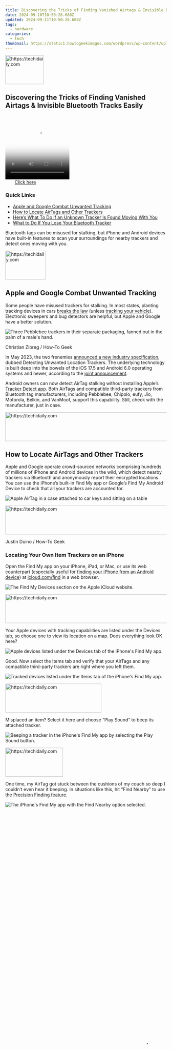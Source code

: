 ```yaml
---
title: Discovering the Tricks of Finding Vanished Airtags & Invisible Bluetooth Tracks Easily
date: 2024-09-10T10:50:28.688Z
updated: 2024-09-11T10:50:28.688Z
tags:
  - hardware
categories:
  - tech
thumbnail: https://static1.howtogeekimages.com/wordpress/wp-content/uploads/2024/04/apple-iphone-find-my-app-airtag-key-ring-wooden-surface.jpg
---
```






<!-- affiliate ads begin -->
<a href="https://aligracehair.sjv.io/c/5597632/2115926/19272" target="_top" id="2115926">
  <img src="//a.impactradius-go.com/display-ad/19272-2115926" border="0" alt="https://techidaily.com" width="120" height="90"/>
</a>
<img height="0" width="0" src="https://aligracehair.sjv.io/i/5597632/2115926/19272" style="position:absolute;visibility:hidden;" border="0" />
<!-- affiliate ads end -->




## Discovering the Tricks of Finding Vanished Airtags & Invisible Bluetooth Tracks Easily





<!-- affiliate ads begin -->
<span id="1374819">
					<video width="200" height="200" style="cursor:pointer"
           poster="//a.impactradius-go.com/display-clicktoplayimage/1374819.png"
           onclick="if(!this.playClicked){this.play();this.setAttribute('controls',true);this.playClicked=true;}">
	   <source src="//a.impactradius-go.com/display-ad/15852-1374819">
	   <img src="//a.impactradius-go.com/display-clicktoplayimage/1374819.png" style="border: none; height: 100%; width: 100%; object-fit: contain">
	</video>
	<div style="width:125px;text-align:center"><a href="javascript:window.open(decodeURIComponent('https%3A%2F%2Fthefitville.pxf.io%2Fc%2F5597632%2F1374819%2F15852'), '_blank');void(0);">Click here</a></div>
</span>
<img height="0" width="0" src="https://imp.pxf.io/i/5597632/1374819/15852" style="position:absolute;visibility:hidden;" border="0" />
<!-- affiliate ads end -->




### Quick Links

* [Apple and Google Combat Unwanted Tracking](https://fix-guide.techidaily.com/reliable-user-guide-to-fix-itel-a60s-running-slow-and-freezing-drfone-by-drfone-fix-android-problems-fix-android-problems/)
* [How to Locate AirTags and Other Trackers](https://techidaily.com/repair-broken-or-corrupt-video-files-of-lava-blaze-pro-5g-by-stellar-video-repair-mobile-video-repair/)
* [Here’s What To Do if an Unknown Tracker Is Found Moving With You](https://win11.techidaily.com/essential-guide-to-windows-11s-auto-hdr-techniques/)
* [What to Do If You Lose Your Bluetooth Tracker](https://some-techniques.techidaily.com/updated-fast-forward-to-flawless-windows-11-photography/)

 Bluetooth tags can be misused for stalking, but iPhone and Android devices have built-in features to scan your surroundings for nearby trackers and detect ones moving with you.





<!-- affiliate ads begin -->
<a href="https://aligracehair.sjv.io/c/5597632/2135409/19272" target="_top" id="2135409">
  <img src="//a.impactradius-go.com/display-ad/19272-2135409" border="0" alt="https://techidaily.com" width="125" height="90"/>
</a>
<img height="0" width="0" src="https://aligracehair.sjv.io/i/5597632/2135409/19272" style="position:absolute;visibility:hidden;" border="0" />
<!-- affiliate ads end -->




##  Apple and Google Combat Unwanted Tracking

 Some people have misused trackers for stalking. In most states, planting tracking devices in cars [breaks the law](https://family1st.io/gps-laws-of-different-states/) (unless [tracking your vehicle](https://ai-video-editing.techidaily.com/new-how-to-use-twixtor-effect-to-add-slow-motion-effect-to-video-for-2024/)). Electronic sweepers and bug detectors are helpful, but Apple and Google have a better solution.

![Three Pebblebee trackers in their separate packaging,  fanned out in the palm of a male's hand.](https://static1.howtogeekimages.com/wordpress/wp-content/uploads/2024/07/pebblebee-tag-card-clip-fanned-out-in-hand.jpg) 

Christian Zibreg / How-To Geek

 In May 2023, the two frenemies [announced a new industry specification](https://www.apple.com/newsroom/2023/05/apple-google-partner-on-an-industry-specification-to-address-unwanted-tracking/), dubbed Detecting Unwanted Location Trackers. The underlying technology is built deep into the bowels of the iOS 17.5 and Android 6.0 operating systems and newer, according to the [joint announcement](https://security.googleblog.com/2024/05/google-and-apple-deliver-support-for.html).

 Android owners can now detect AirTag stalking without installing Apple’s [Tracker Detect app](https://www.anrdoezrs.net/links/3607085/type/dlg/sid/UUhtgUeUpU2002804/https://play.google.com/store/apps/details?id=com.apple.trackerdetect). Both AirTags and compatible third-party trackers from Bluetooth tag manufacturers, including Pebblebee, Chipolo, eufy, Jio, Motorola, Belkin, and VanMoof, support this capability. Still, check with the manufacturer, just in case.





<!-- affiliate ads begin -->
<a href="https://appsumo.8odi.net/c/5597632/2137413/7443" target="_top" id="2137413">
  <img src="//a.impactradius-go.com/display-ad/7443-2137413" border="0" alt="https://techidaily.com" width="728" height="90"/>
</a>
<img height="0" width="0" src="https://appsumo.8odi.net/i/5597632/2137413/7443" style="position:absolute;visibility:hidden;" border="0" />
<!-- affiliate ads end -->




##  How to Locate AirTags and Other Trackers

 Apple and Google operate crowd-sourced networks comprising hundreds of millions of iPhone and Android devices in the wild, which detect nearby trackers via Bluetooth and anonymously report their encrypted locations. You can use the iPhone’s built-in Find My app or Google’s Find My Android Device to check that all your trackers are accounted for.

![Apple AirTag in a case attached to car keys and sitting on a table](https://static1.howtogeekimages.com/wordpress/wp-content/uploads/2021/04/52559992795_85a2289817_o.jpg) 





<!-- affiliate ads begin -->
<a href="https://ephamedtechinc.pxf.io/c/5597632/2137203/26400" target="_top" id="2137203">
  <img src="//a.impactradius-go.com/display-ad/26400-2137203" border="0" alt="https://techidaily.com" width="728" height="90"/>
</a>
<img height="0" width="0" src="https://ephamedtechinc.pxf.io/i/5597632/2137203/26400" style="position:absolute;visibility:hidden;" border="0" />
<!-- affiliate ads end -->




Justin Duino / How-To Geek

###  Locating Your Own Item Trackers on an iPhone

 Open the Find My app on your iPhone, iPad, or Mac, or use its web counterpart (especially useful for [finding your iPhone from an Android device](https://android-frp.techidaily.com/easy-guide-to-motorola-edge-40-pro-frp-bypass-with-best-methods-by-drfone-android/)) at [icloud.com/find](https://www.icloud.com/find) in a web browser.

![The Find My Devices section on the Apple iCloud website.](https://static1.howtogeekimages.com/wordpress/wp-content/uploads/2024/07/apple-icloud-web-app-find-my-devices.png) 





<!-- affiliate ads begin -->
<a href="https://appsumo.8odi.net/c/5597632/2123730/7443" target="_top" id="2123730">
  <img src="//a.impactradius-go.com/display-ad/7443-2123730" border="0" alt="https://techidaily.com" width="728" height="90"/>
</a>
<img height="0" width="0" src="https://appsumo.8odi.net/i/5597632/2123730/7443" style="position:absolute;visibility:hidden;" border="0" />
<!-- affiliate ads end -->




 Your Apple devices with tracking capabilities are listed under the Devices tab, so choose one to view its location on a map. Does everything look OK here?

![Apple devices listed under the Devices tab of the iPhone's Find My app.](https://static1.howtogeekimages.com/wordpress/wp-content/uploads/2024/07/apple-ios-18-find-my-app-devices-list-closeup.png) 

 Good. Now select the Items tab and verify that your AirTags and any compatible third-party trackers are right where you left them.

![Tracked devices listed under the Items tab of the iPhone's Find My app.](https://static1.howtogeekimages.com/wordpress/wp-content/uploads/2024/07/apple-ios-18-find-my-app-items-list-closeup.png) 





<!-- affiliate ads begin -->
<a href="https://aligracehair.sjv.io/c/5597632/2135369/19272" target="_top" id="2135369">
  <img src="//a.impactradius-go.com/display-ad/19272-2135369" border="0" alt="https://techidaily.com" width="300" height="90"/>
</a>
<img height="0" width="0" src="https://aligracehair.sjv.io/i/5597632/2135369/19272" style="position:absolute;visibility:hidden;" border="0" />
<!-- affiliate ads end -->




 Misplaced an item? Select it here and choose “Play Sound” to beep its attached tracker.

![Beeping a tracker in the iPhone's Find My app by selecting the Play Sound button.](https://static1.howtogeekimages.com/wordpress/wp-content/uploads/2024/07/apple-ios-18-find-my-app-items-section-play-sound-selected.png) 





<!-- affiliate ads begin -->
<a href="https://aligracehair.sjv.io/c/5597632/2115913/19272" target="_top" id="2115913">
  <img src="//a.impactradius-go.com/display-ad/19272-2115913" border="0" alt="https://techidaily.com" width="180" height="90"/>
</a>
<img height="0" width="0" src="https://aligracehair.sjv.io/i/5597632/2115913/19272" style="position:absolute;visibility:hidden;" border="0" />
<!-- affiliate ads end -->




 One time, my AirTag got stuck between the cushions of my couch so deep I couldn’t even hear it beeping. In situations like this, hit “Find Nearby” to use the [Precision Finding feature](https://extra-support.techidaily.com/mastering-comfortable-virtual-realities-for-2024/).

![The iPhone's Find My app with the Find Nearby option selected.](https://static1.howtogeekimages.com/wordpress/wp-content/uploads/2024/07/apple-ios-18-find-my-app-items-section-find-nearby-option-selected.png) 





<!-- affiliate ads begin -->
<span id="1424527">
					<video width="864" height="1536" style="cursor:pointer"
           poster="//a.impactradius-go.com/display-clicktoplayimage/1424527.png"
           onclick="if(!this.playClicked){this.play();this.setAttribute('controls',true);this.playClicked=true;}">
	   <source src="//a.impactradius-go.com/display-ad/16446-1424527">
	   <img src="//a.impactradius-go.com/display-clicktoplayimage/1424527.png" style="border: none; height: 100%; width: 100%; object-fit: contain">
	</video>
	<div style="width:540px;text-align:center"><a href="javascript:window.open(decodeURIComponent('https%3A%2F%2Flaganoo.pxf.io%2Fc%2F5597632%2F1424527%2F16446'), '_blank');void(0);">Click here</a></div>
</span>
<img height="0" width="0" src="https://imp.pxf.io/i/5597632/1424527/16446" style="position:absolute;visibility:hidden;" border="0" />
<!-- affiliate ads end -->




 Locating a tracker’s exact location via Precision Finding requires [Ultra Wideband networking](https://easy-unlock-android.techidaily.com/in-2024-a-perfect-guide-to-remove-or-disable-google-smart-lock-on-realme-c67-4g-by-drfone-android/), available on the iPhone 11 (2019) and later.

 With Precision Finding, you walk around the room and follow the arrow displayed on your iPhone. The closer you get, the stronger your iPhone vibrates.

Close 

 If the Find Nearby option doesn’t appear, your tracker is probably outside your iPhone’s Bluetooth range. In that case, choose “Directions” to navigate to its approximate location using the Maps app, then move around until Precision Finding becomes available.

![The iPhone's Find My app with the Directions option selected.](https://static1.howtogeekimages.com/wordpress/wp-content/uploads/2024/07/apple-ios-18-find-my-app-items-section-directions-option-selected.png) 

###  Locating Your Own Item Trackers on Android

 Install the [Find My Device app from the Play Store](https://www.anrdoezrs.net/links/3607085/type/dlg/sid/UUhtgUeUpU2002804/https://play.google.com/store/apps/details?id=com.google.android.apps.adm) and sign in with your Google Account. Be sure that “Use Find My Device” is enabled in Settings > Google > All Services > Find My Device. On Android 5.0 and lower, this toggle is in the Google Settings app (read our [Google Find My Device guide](https://win-blog.techidaily.com/troubleshooting-tricks-for-recurring-disruptions-and-crashes-in-ghostwire-tokyo-gaming-experience/) to get up to speed).

![The Use Find My Device switch enabled in Android settings.](https://static1.howtogeekimages.com/wordpress/wp-content/uploads/2024/07/google-android-settings-app-use-find-my-device-option-enabled.png) 

 Launch the app, and you’ll be greeted with a list of devices and third-party trackers detected around you, like your earbuds or your wallet with an item tracker attached.

![Google's Find My Device app on Android.](https://static1.howtogeekimages.com/wordpress/wp-content/uploads/2024/07/google-android-find-my-device-app-main-view.jpeg) 

 Your phone won’t appear in Find My Device unless “Show In Menus” is enabled next to its name on the Google Play devices list.

 Selecting a listed tracker lets you beep it remotely to help you find the attached item.

![The Play Sound option selected in the Google Find My Device app on Android.](https://static1.howtogeekimages.com/wordpress/wp-content/uploads/2024/07/google-android-find-my-device-app-play-sound-option-selected.png) 

 No sound? The tracker isn’t nearby. In that case, choose “Get directions” to navigate to its approximate location. Once within Bluetooth range, “Find nearby” should appear.

![The Find Nearby option selected in Google's Find My Device app.](https://static1.howtogeekimages.com/wordpress/wp-content/uploads/2024/07/google-android-find-my-device-app-find-nearby-option-selected.png) 

 Choosing this option will fill the onscreen shape as you inch closer to the item to help you pinpoint its exact location.

Close 

[Google Account Help](https://support.google.com/accounts/answer/6160491) explains that the radius around the location pin is “an indication of our confidence in location accuracy.”





<!-- affiliate ads begin -->
<a href="https://unicoeye.pxf.io/c/5597632/2134248/18498" target="_top" id="2134248">
  <img src="//a.impactradius-go.com/display-ad/18498-2134248" border="0" alt="https://techidaily.com" width="728" height="90"/>
</a>
<img height="0" width="0" src="https://unicoeye.pxf.io/i/5597632/2134248/18498" style="position:absolute;visibility:hidden;" border="0" />
<!-- affiliate ads end -->




##  Here’s What To Do if an Unknown Tracker Is Found Moving With You

![Male hand holding an Apple AirTag between thumb and index finger.](https://static1.howtogeekimages.com/wordpress/wp-content/uploads/2024/05/apple-airtag-hand-thumb-index-finger.jpg) 

Christian Zibreg / How-To Geek

 Keep your eyes open for a notification when an unknown tracker has been detected within Bluetooth range. Borrowing an item like tracked keys from a friend can trigger this alert. But more often than not, it suggests secret tracking is taking place.

###  How to Handle an Unknown Tracker Alert on an iPhone

[If you see an “\[Item\] Found Moving With You” alert,](https://win-answers.techidaily.com/troubleshooting-civilization-vi-solutions-for-launch-issues-on-windows-10/) your first instinct should be that your location is monitored via a planted Bluetooth tracker.

![iPhone notification about an unknown AirTag found moving with the user.](https://static1.howtogeekimages.com/wordpress/wp-content/uploads/2024/05/apple-iphone-lock-screen-notification-privacy-alert-unknown-airtag-found-moving-with-you.jpg) 





<!-- affiliate ads begin -->
<a href="https://smilemakers.pxf.io/c/5597632/2123899/26106" target="_top" id="2123899">
  <img src="//a.impactradius-go.com/display-ad/26106-2123899" border="0" alt="https://techidaily.com" width="728" height="90"/>
</a>
<img height="0" width="0" src="https://smilemakers.pxf.io/i/5597632/2123899/26106" style="position:absolute;visibility:hidden;" border="0" />
<!-- affiliate ads end -->




 The most conspicuous hiding places for Bluetooth trackers in vehicles include the trunk, behind the front and rear bumpers, a spare tire, under the passenger seat, in the glove compartment and armrest box, behind the dashboard, etc.

 First, select the tracker in the Find My app’s section labeled “Items Detected With You” and try to beep it. Some trackers have their speakers disabled, so use the Find Nearby option or look through your belongings, like a jacket pocket or the outer compartment of a bag, to try to find it. “If you can’t find the device and feel your safety is at risk, go to a safe public location and contact law enforcement,” reads [Apple’s support page](https://support.apple.com/119874).

 Once found, hold the tracker near the top of your iPhone or an NFC-enabled Android phone and hit a notification that appears. You’ll land on a special webpage where you can view the device’s serial number and the last four digits of the owner’s phone number.

![Scanning an AirTag by tapping it against an iPhone's top.](https://static1.howtogeekimages.com/wordpress/wp-content/uploads/2024/05/apple-iphone-airtag-nfc-tap.jpg) 





<!-- affiliate ads begin -->
<span id="1983545">
					<video width="576" height="240" style="cursor:pointer"
           poster="//a.impactradius-go.com/display-clicktoplayimage/1983545.png"
           onclick="if(!this.playClicked){this.play();this.setAttribute('controls',true);this.playClicked=true;}">
	   <source src="//a.impactradius-go.com/display-ad/22993-1983545">
	   <img src="//a.impactradius-go.com/display-clicktoplayimage/1983545.png" style="border: none; height: 100%; width: 100%; object-fit: contain">
	</video>
	<div style="width:360px;text-align:center"><a href="javascript:window.open(decodeURIComponent('https%3A%2F%2Fhomestyler.sjv.io%2Fc%2F5597632%2F1983545%2F22993'), '_blank');void(0);">Click here</a></div>
</span>
<img height="0" width="0" src="https://imp.pxf.io/i/5597632/1983545/22993" style="position:absolute;visibility:hidden;" border="0" />
<!-- affiliate ads end -->




Christian Zibreg / How-To Geek

 If you see a message with information about how to contact the owner, this tracker is likely lost. Otherwise, you’ll only see its serial number and the last four digits of the owner’s phone number. In that case, screenshot the page screen to document the information for your local law enforcement, then disable the tracker.

![In iOS 14.6, AirTag now masks the owner's phone number.](https://static1.howtogeekimages.com/wordpress/wp-content/uploads/2021/05/image-1.png) 





<!-- affiliate ads begin -->
<a href="https://aligracehair.sjv.io/c/5597632/2135362/19272" target="_top" id="2135362">
  <img src="//a.impactradius-go.com/display-ad/19272-2135362" border="0" alt="https://techidaily.com" width="120" height="90"/>
</a>
<img height="0" width="0" src="https://aligracehair.sjv.io/i/5597632/2135362/19272" style="position:absolute;visibility:hidden;" border="0" />
<!-- affiliate ads end -->




 Choose “Instructions to Disable” in the Find My app and follow the instructions to prevent the tracker from continuing to share its location, which will stop unwanted tracking. If this is an AirTag tracker, you can deactivate it by [removing its battery](https://extra-hints.techidaily.com/medical-and-health-facebook-ads-campaign-tips/).

![Safari on iPhone with a webpage showing unknown AirTag information displayed.](https://static1.howtogeekimages.com/wordpress/wp-content/uploads/2024/07/apple-ios-17-safari-app-unknown-airtag-information-disable-instructions.png) 





<!-- affiliate ads begin -->
<a href="https://zebaoaffiliateprogram.pxf.io/c/5597632/2137973/21526" target="_top" id="2137973">
  <img src="//a.impactradius-go.com/display-ad/21526-2137973" border="0" alt="https://techidaily.com" width="728" height="90"/>
</a>
<img height="0" width="0" src="https://zebaoaffiliateprogram.pxf.io/i/5597632/2137973/21526" style="position:absolute;visibility:hidden;" border="0" />
<!-- affiliate ads end -->








<!-- affiliate ads begin -->
<span id="1982508">
					<video width="576" height="240" style="cursor:pointer"
           poster="//a.impactradius-go.com/display-clicktoplayimage/1982508.png"
           onclick="if(!this.playClicked){this.play();this.setAttribute('controls',true);this.playClicked=true;}">
	   <source src="//a.impactradius-go.com/display-ad/22993-1982508">
	   <img src="//a.impactradius-go.com/display-clicktoplayimage/1982508.png" style="border: none; height: 100%; width: 100%; object-fit: contain">
	</video>
	<div style="width:360px;text-align:center"><a href="javascript:window.open(decodeURIComponent('https%3A%2F%2Fhomestyler.sjv.io%2Fc%2F5597632%2F1982508%2F22993'), '_blank');void(0);">Click here</a></div>
</span>
<img height="0" width="0" src="https://imp.pxf.io/i/5597632/1982508/22993" style="position:absolute;visibility:hidden;" border="0" />
<!-- affiliate ads end -->




###  How to Handle an Unknown Tracker Alert on Android

 An unknown tracker alert could be something as simple as an AirTag separated from its owner, or you may be traveling with someone who has a tracker with them. In a more sinister scenario, a bad actor has planted a tracker in your belongings or placed it near you.

 Be sure “Unknown tracker alerts” is enabled in Settings > Safety & emergency (Android 12 and up) or Settings > Google > Personal safety (Android 11 and lower).

 If a “Tracker traveling with you” notification pops up on your Android phone, choose “More info” to learn how to find it and what to do next.

![An unknown tracker notification on Android.](https://static1.howtogeekimages.com/wordpress/wp-content/uploads/2024/07/google-android-unknown-tracker-detected-notification.png) 

Google

 You can also run a manual scan again to identify nearby trackers, then try beeping the tracker and navigating to its location.

 The unknown tracker alert on iOS and Android supports Apple’s AirTags and any third-party accessories compatible with Google’s and Apple’s Find My networks.

 Tapping an unknown AirTag on the top of your phone will open a page with more information. Screenshot this page just in case. For a non-Apple tracker, choose “Next” and hit “Get tracker info,” then follow the instructions to turn it off.

Close 

##  What to Do If You Lose Your Bluetooth Tracker

 The worst-case scenario is losing a precious item like a wallet in an isolated place. Without other devices in the vicinity to update its GPS coordinates, you can only view its last reported location—which could be miles away—and it won’t help that you cannot beep it either.

![The Chipolo ONE Point next to a Pixel 7](https://static1.howtogeekimages.com/wordpress/wp-content/uploads/wm/2024/07/the-chipolo-one-point-next-to-a-pixel-7-2_53773923496_o.jpg) 

Jerome Thomas / How-To Geek

###  Putting Your Tracker in Lost Mode on an iPhone

 If you’ve lost your AirTag or a compatible Bluetooth tracker, choose “Enable” below “Lost Mode” to receive a notification should anyone’s phone detect it. Before enabling Lost Mode, leave your phone number or email, so the finder can contact the rightful owner—you.

Close 

 All you can do now is sit and pray that someone will eventually stumble upon your lost tracker and be nice enough to contact you.

###  Putting Your Tracker in Lost Mode on Android

 If you’ve lost a tag paired with Android, choose “Mark as lost” in the Find My Device app to leave your contact information, so the finder can return the device to you.

![The Mark as Lost option select in the Google Find My Device app on Android.](https://static1.howtogeekimages.com/wordpress/wp-content/uploads/2024/07/google-android-find-my-device-app-mark-as-lost-selected.png) 

---

 The Internet Engineering Task Force must approve the "Detecting Unwanted Location Trackers" specification to become the official standard for this technology.

 Unfortunately, some trackers won’t gain these capabilities via firmware updates at all. Others may not support both platforms, so check with the manufacturer before hitting the Buy button. However, if you follow the advice and instructions above, more likely than not you can detect and disable trackers that are moving with you.

<ins class="adsbygoogle"
     style="display:block"
     data-ad-format="autorelaxed"
     data-ad-client="ca-pub-7571918770474297"
     data-ad-slot="1223367746"></ins>



<ins class="adsbygoogle"
     style="display:block"
     data-ad-client="ca-pub-7571918770474297"
     data-ad-slot="8358498916"
     data-ad-format="auto"
     data-full-width-responsive="true"></ins>

<span class="atpl-alsoreadstyle">Also read:</span>
<div><ul>
<li><a href="https://instagram-video-recordings.techidaily.com/new-boost-your-igtv-views-top-5-tactics-for-increased-engagement/"><u>[New] Boost Your IGTV Views  Top 5 Tactics for Increased Engagement</u></a></li>
<li><a href="https://youtube-zero.techidaily.com/n-2024-explore-and-download-50-free-youtube-banners/"><u>[New] In 2024, Explore & Download  50 FREE YouTube Banners!</u></a></li>
<li><a href="https://visual-screen-recording.techidaily.com/new-navigating-zoom-chats-a-guide-to-effective-online-interactions-for-2024/"><u>[New] Navigating Zoom Chats  A Guide to Effective Online Interactions for 2024</u></a></li>
<li><a href="https://some-approaches.techidaily.com/new-top-5-mac-os-sierra-video-editing-apps/"><u>[New] Top 5 Mac OS Sierra Video Editing Apps</u></a></li>
<li><a href="https://fox-http.techidaily.com/updated-in-2024-import-audio-tracks-in-premiere-pro/"><u>[Updated] In 2024, Import Audio Tracks in Premiere Pro</u></a></li>
<li><a href="https://extra-support.techidaily.com/updated-jovial-jamboree-accessing-comic-crafts-for-free/"><u>[Updated] Jovial Jamboree  Accessing Comic Crafts for Free</u></a></li>
<li><a href="https://hardware-reviews.techidaily.com/acer-predator-helios-14-powerful-gaming-in-a-slim-package/"><u>Acer Predator Helios 14: Powerful Gaming in a Slim Package</u></a></li>
<li><a href="https://buynow-reviews.techidaily.com/affordable-high-quality-lenovo-m10-tablet-with-large-hd-screen/"><u>Affordable High-Quality Lenovo M10 Tablet with Large HD Screen</u></a></li>
<li><a href="https://tech-renaissance.techidaily.com/all-you-need-to-know-about-espnpluss-online-sports-viewing-experience/"><u>All You Need To Know About ESPN+'s Online Sports Viewing Experience</u></a></li>
<li><a href="https://hardware-reviews.techidaily.com/anticipate-ryzen-ai-300-laptops-officially-revealed-to-hit-shelves-on-july-nth-find-deals-at-best-buy/"><u>Anticipate Ryzen AI 300 Laptops: Officially Revealed to Hit Shelves on July Nth, Find Deals at Best Buy!</u></a></li>
<li><a href="https://hardware-reviews.techidaily.com/anticipate-the-new-wave-of-laptops-samsungs-galaxy-book4-edge-with-qualcomm-snapdragon-processor-unveiled-in-a-pre-microsoft-spectacle-leak/"><u>Anticipate the New Wave of Laptops: Samsung's Galaxy Book4 Edge with Qualcomm Snapdragon Processor Unveiled in a Pre-Microsoft Spectacle Leak</u></a></li>
<li><a href="https://hardware-reviews.techidaily.com/bytesavvy-insights-unveiling-the-top-rated-electronics-of-the-year/"><u>ByteSavvy Insights: Unveiling the Top-Rated Electronics of the Year</u></a></li>
<li><a href="https://hardware-reviews.techidaily.com/defining-a-cognitive-computing-system-necessity-for-your-tech-arsenal/"><u>Defining a Cognitive Computing System: Necessity for Your Tech Arsenal?</u></a></li>
<li><a href="https://hardware-reviews.techidaily.com/discovering-the-future-of-computers-through-toms-hardware-experts/"><u>Discovering the Future of Computers Through Tom's Hardware Experts</u></a></li>
<li><a href="https://instagram-clips.techidaily.com/drive-participation-with-artisanal-story-inquiries-for-2024/"><u>Drive Participation with Artisanal Story Inquiries for 2024</u></a></li>
<li><a href="https://hardware-reviews.techidaily.com/enter-the-arena-dominate-your-favorite-games-on-a-budget-with-the-899-legion-slim-5-by-lenovo-featuring-an-rtx-4060-gpu/"><u>Enter the Arena! Dominate Your Favorite Games on a Budget With The $899 Legion Slim 5 by Lenovo, Featuring an RTX 4060 GPU.</u></a></li>
<li><a href="https://hardware-reviews.techidaily.com/1723862683628-exclusive-preview-dells-latest-tech-unleashed-xps-and-inspiron-laptops-powered-by-qualcomm-snapdragon-ready-for-q3-launch/"><u>Exclusive Preview: Dell's Latest Tech Unleashed – XPS and Inspiron Laptops Powered by Qualcomm Snapdragon Ready for Q3 Launch</u></a></li>
<li><a href="https://hardware-reviews.techidaily.com/expert-advice-on-computer-components-from-toms-hardware-hub/"><u>Expert Advice on Computer Components From Tom's Hardware Hub</u></a></li>
<li><a href="https://hardware-reviews.techidaily.com/expert-analysis-on-pc-components-by-toms-hardware-specialists/"><u>Expert Analysis on PC Components by Tom's Hardware Specialists</u></a></li>
<li><a href="https://hardware-reviews.techidaily.com/expert-analysis-on-pc-gear-by-toms-electronics-hub/"><u>Expert Analysis on PC Gear by Tom's Electronics Hub</u></a></li>
<li><a href="https://hardware-reviews.techidaily.com/exploring-computing-power-at-toms-hardware-hub-discover-top-gear/"><u>Exploring Computing Power at Tom's Hardware Hub - Discover Top Gear!</u></a></li>
<li><a href="https://hardware-reviews.techidaily.com/gaming-experience-in-the-gigabyte-g6x-good-performance-but-unremarkable-features-explored/"><u>Gaming Experience in the Gigabyte G6X: Good Performance but Unremarkable Features Explored</u></a></li>
<li><a href="https://hardware-reviews.techidaily.com/1723862669669-get-an-in-depth-performance-breakdown-of-the-cutting-edge-asus-zenbook-s16-with-amds-top-of-the-line-ryzen-ai-echnology-the-ryzen-ai-9-hx-370/"><u>Get an In-Depth Performance Breakdown of the Cutting-Edge Asus Zenbook S16 with AMD's Top-of-the-Line Ryzen AI Echnology: The Ryzen AI 9 HX 370</u></a></li>
<li><a href="https://hardware-reviews.techidaily.com/get-the-powerhouse-performance-the-affordable-lenovo-legion-slim-pert-5-for-gamers-now-available-on-newegg-below-1k/"><u>Get the Powerhouse Performance: The Affordable Lenovo Legion Slim Pert-5 for Gamers Now Available on Newegg Below $1K</u></a></li>
<li><a href="https://hardware-reviews.techidaily.com/get-your-hands-on-the-latest-asus-rog-strix-g16-2-now-a-steal-at-1164-on-amazon/"><u>Get Your Hands-On the Latest ASUS ROG Strix G16 2# - Now a Steal at $1,164 on Amazon</u></a></li>
<li><a href="https://hardware-reviews.techidaily.com/high-end-gaming-powerhouse-the-new-razer-blade-18-with-amd-ryzen-9-14900hx-and-top-of-the-line-nvidia-rtx/"><u>High-End Gaming Powerhouse - The New Razer Blade 18 with AMD Ryzen 9-14900HX and Top of the Line Nvidia RTX</u></a></li>
<li><a href="https://hardware-reviews.techidaily.com/how-microsofts-copilotplus-technology-overrides-old-school-ai-pcs-and-redefines-the-future-of-computing-models/"><u>How Microsoft's Copilot+ Technology Overrides Old-School AI PCs and Redefines the Future of Computing Models</u></a></li>
<li><a href="https://hardware-reviews.techidaily.com/1723862704498-hurry-exclusive-deal-on-the-rog-strix-g16-2024-just-1164-available-now-on-amazon/"><u>Hurry! Exclusive Deal on the ROG Strix G16 2024: Just $1,164 Available Now on Amazon</u></a></li>
<li><a href="https://change-location.techidaily.com/in-2024-3-ways-to-fake-gps-without-root-on-asus-rog-phone-8-drfone-by-drfone-virtual-android/"><u>In 2024, 3 Ways to Fake GPS Without Root On Asus ROG Phone 8 | Dr.fone</u></a></li>
<li><a href="https://vp-tips.techidaily.com/in-2024-comparing-standard-and-hdr-screens-the-case-for-aurora/"><u>In 2024, Comparing Standard and HDR Screens  The Case for Aurora</u></a></li>
<li><a href="https://some-skills.techidaily.com/in-2024-the-complete-haul-video-manual-from-shopping-to-screen-time/"><u>In 2024, The Complete Haul Video Manual  From Shopping to Screen Time</u></a></li>
<li><a href="https://hardware-reviews.techidaily.com/introducing-the-upgraded-framework-for-power-packed-13-inch-devices-with-top-tier-intel-and-amd-processors/"><u>Introducing the Upgraded Framework for Power-Packed 13-Inch Devices with Top-Tier Intel and AMD Processors</u></a></li>
<li><a href="https://youtube-tips.techidaily.com/ring-video-edits-essential-mp4-tools-for-mac-users/"><u>Mastering Video Edits  Essential MP4 Tools for Mac Users</u></a></li>
<li><a href="https://games-able.techidaily.com/navigate-to-peak-gaming-the-top-9-software-for-steam-decks/"><u>Navigate to Peak Gaming: The Top 9 Software for Steam Decks</u></a></li>
<li><a href="https://hardware-reviews.techidaily.com/navigating-gadget-trends-discovering-new-horizons-at-toms-hardware-hub/"><u>Navigating Gadget Trends: Discovering New Horizons at Tom's Hardware Hub</u></a></li>
<li><a href="https://hardware-reviews.techidaily.com/navigating-modern-computing-a-dive-into-toms-world-of-hardware/"><u>Navigating Modern Computing - A Dive Into Tom's World of Hardware</u></a></li>
<li><a href="https://hardware-reviews.techidaily.com/navigating-new-innovations-insights-from-toms-hardware/"><u>Navigating New Innovations: Insights From Tom's Hardware</u></a></li>
<li><a href="https://hardware-reviews.techidaily.com/navigating-tech-trends-wisdom-from-toms-hardware/"><u>Navigating Tech Trends: Wisdom From Tom's Hardware</u></a></li>
<li><a href="https://hardware-reviews.techidaily.com/navigating-the-digital-world-with-toms-hardware-experts/"><u>Navigating the Digital World with Tom's Hardware Experts</u></a></li>
<li><a href="https://hardware-reviews.techidaily.com/navigating-the-world-of-hardware-with-toms-guides/"><u>Navigating the World of Hardware with Tom's Guides</u></a></li>
<li><a href="https://hardware-reviews.techidaily.com/1723862736608-revolutionize-gaming-at-a-bargain-the-ultimate-deal-on-a-156-msi-katana-laptop-with-nvidia-rtx-4070-gpu-only-1199/"><u>Revolutionize Gaming at a Bargain - The Ultimate Deal on a 15.6 MSI Katana Laptop with NVIDIA RTX 4070 GPU: Only $1,199</u></a></li>
<li><a href="https://hardware-reviews.techidaily.com/1723862709534-score-big-savings-snag-asus-2024-rog-zephyrus-g14-oled-screen-rtx-4060-for-300-less/"><u>Score Big Savings: Snag ASUS 2024 ROG Zephyrus G14 - OLED Screen, RTX 4060 for $300 Less</u></a></li>
<li><a href="https://tech-hub.techidaily.com/tales-of-turing-strong-vs-subdued-ai/"><u>Tales of Turing: Strong Vs. Subdued AI</u></a></li>
<li><a href="https://hardware-reviews.techidaily.com/the-ultimate-hardware-guide-smart-selections-from-toms-technological-insight/"><u>The Ultimate Hardware Guide: Smart Selections From Tom's Technological Insight</u></a></li>
<li><a href="https://hardware-reviews.techidaily.com/toms-computer-review-expert-insights-on-tech-gadgets/"><u>Tom's Computer Review: Expert Insights on Tech Gadgets</u></a></li>
<li><a href="https://hardware-reviews.techidaily.com/top-reviews-on-memory-processors-and-more-at-tome-hardware-hub/"><u>Top Reviews on Memory, Processors, and More at Tom'e Hardware Hub</u></a></li>
<li><a href="https://hardware-reviews.techidaily.com/unbeatable-deal-lenovo-legion-slim-5-with-rtx/"><u>Unbeatable Deal: Lenovo Legion Slim 5 with RTX</u></a></li>
<li><a href="https://hardware-reviews.techidaily.com/unleash-portable-power-save-up-to-300-on-an-hp-omen-equipped-with-rtx-and-dazzling-oled-panel/"><u>Unleash Portable Power: Save Up to $300 on an HP Omen, Equipped with RTX and Dazzling OLED Panel</u></a></li>
<li><a href="https://hardware-reviews.techidaily.com/unveiling-the-microsoft-surface-pro-plus-a-visual-marvel-with-underwhelming-copilot-ai-capabilities/"><u>Unveiling the Microsoft Surface Pro Plus: A Visual Marvel with Underwhelming Copilot AI Capabilities</u></a></li>
<li><a href="https://visual-screen-recording.techidaily.com/vintage-racing-spectacles-top-five/"><u>Vintage Racing Spectacles  Top Five</u></a></li>
</ul></div>
